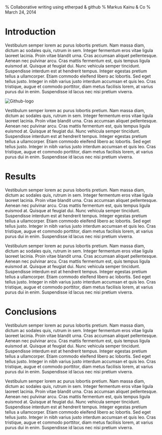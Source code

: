 % Collaborative writing using etherpad & github
% Markus Kainu & Co
% March 24, 2014


Introduction
==================================================

Vestibulum semper lorem ac purus lobortis pretium. Nam massa diam,  dictum ac sodales quis, rutrum in sem. Integer fermentum eros vitae  ligula laoreet lacinia. Proin vitae blandit urna. Cras accumsan aliquet  pellentesque. Aenean nec pulvinar arcu. Cras mattis fermentum est, quis  tempus ligula euismod at. Quisque at feugiat dui. Nunc vehicula semper  tincidunt. Suspendisse interdum est at hendrerit tempus. Integer egestas  pretium tellus a ullamcorper. Etiam commodo eleifend libero ac  lobortis. Sed eget tellus justo. Integer in nibh varius justo interdum  accumsan et quis leo. Cras tristique, augue et commodo porttitor, diam  metus facilisis lorem, at varius purus dui in enim. Suspendisse id lacus  nec nisi pretium viverra. 

![Github-logo](https://github.global.ssl.fastly.net/images/modules/logos_page/GitHub-Mark.png)

Vestibulum semper lorem ac purus lobortis pretium. Nam massa diam,  dictum ac sodales quis, rutrum in sem. Integer fermentum eros vitae  ligula laoreet lacinia. Proin vitae blandit urna. Cras accumsan aliquet  pellentesque. Aenean nec pulvinar arcu. Cras mattis fermentum est, quis  tempus ligula euismod at. Quisque at feugiat dui. Nunc vehicula semper  tincidunt. Suspendisse interdum est at hendrerit tempus. Integer egestas  pretium tellus a ullamcorper. Etiam commodo eleifend libero ac  lobortis. Sed eget tellus justo. Integer in nibh varius justo interdum  accumsan et quis leo. Cras tristique, augue et commodo porttitor, diam  metus facilisis lorem, at varius purus dui in enim. Suspendisse id lacus  nec nisi pretium viverra. 


Results
=====================================================

Vestibulum semper lorem ac purus lobortis pretium. Nam massa diam,  dictum ac sodales quis, rutrum in sem. Integer fermentum eros vitae  ligula laoreet lacinia. Proin vitae blandit urna. Cras accumsan aliquet  pellentesque. Aenean nec pulvinar arcu. Cras mattis fermentum est, quis  tempus ligula euismod at. Quisque at feugiat dui. Nunc vehicula semper  tincidunt. Suspendisse interdum est at hendrerit tempus. Integer egestas  pretium tellus a ullamcorper. Etiam commodo eleifend libero ac  lobortis. Sed eget tellus justo. Integer in nibh varius justo interdum  accumsan et quis leo. Cras tristique, augue et commodo porttitor, diam  metus facilisis lorem, at varius purus dui in enim. Suspendisse id lacus  nec nisi pretium viverra. 

Vestibulum semper lorem ac purus lobortis pretium. Nam massa diam,  dictum ac sodales quis, rutrum in sem. Integer fermentum eros vitae  ligula laoreet lacinia. Proin vitae blandit urna. Cras accumsan aliquet  pellentesque. Aenean nec pulvinar arcu. Cras mattis fermentum est, quis  tempus ligula euismod at. Quisque at feugiat dui. Nunc vehicula semper  tincidunt. Suspendisse interdum est at hendrerit tempus. Integer egestas  pretium tellus a ullamcorper. Etiam commodo eleifend libero ac  lobortis. Sed eget tellus justo. Integer in nibh varius justo interdum  accumsan et quis leo. Cras tristique, augue et commodo porttitor, diam  metus facilisis lorem, at varius purus dui in enim. Suspendisse id lacus  nec nisi pretium viverra. 

Conclusions
=====================================================

Vestibulum semper lorem ac purus lobortis pretium. Nam massa diam,  dictum ac sodales quis, rutrum in sem. Integer fermentum eros vitae  ligula laoreet lacinia. Proin vitae blandit urna. Cras accumsan aliquet  pellentesque. Aenean nec pulvinar arcu. Cras mattis fermentum est, quis  tempus ligula euismod at. Quisque at feugiat dui. Nunc vehicula semper  tincidunt. Suspendisse interdum est at hendrerit tempus. Integer egestas  pretium tellus a ullamcorper. Etiam commodo eleifend libero ac  lobortis. Sed eget tellus justo. Integer in nibh varius justo interdum  accumsan et quis leo. Cras tristique, augue et commodo porttitor, diam  metus facilisis lorem, at varius purus dui in enim. Suspendisse id lacus  nec nisi pretium viverra. 

Vestibulum semper lorem ac purus lobortis pretium. Nam massa diam,  dictum ac sodales quis, rutrum in sem. Integer fermentum eros vitae  ligula laoreet lacinia. Proin vitae blandit urna. Cras accumsan aliquet  pellentesque. Aenean nec pulvinar arcu. Cras mattis fermentum est, quis  tempus ligula euismod at. Quisque at feugiat dui. Nunc vehicula semper  tincidunt. Suspendisse interdum est at hendrerit tempus. Integer egestas  pretium tellus a ullamcorper. Etiam commodo eleifend libero ac  lobortis. Sed eget tellus justo. Integer in nibh varius justo interdum  accumsan et quis leo. Cras tristique, augue et commodo porttitor, diam  metus facilisis lorem, at varius purus dui in enim. Suspendisse id lacus  nec nisi pretium viverra. 

